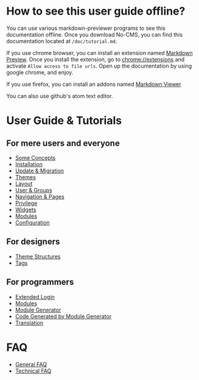 How to see this user guide offline?
===================================
You can use various markdown-previewer programs to see this documentation offline. Once you download No-CMS, you can find this documentation located at `/doc/tutorial.md`.

If you use chrome browser, you can install an extension named [Markdown Preview](https://chrome.google.com/webstore/detail/markdown-preview/jmchmkecamhbiokiopfpnfgbidieafmd?hl=en). Once you install the extension, go to [chrome://extensions](chrome://extensions) and activate `Allow access to file urls`. Open up the documentation by using google chrome, and enjoy.

If you use firefox, you can install an addons named [Markdown Viewer](https://addons.mozilla.org/en-us/firefox/addon/markdown-viewer/)

You can also use github's atom text editor.

User Guide & Tutorials
=======================

For mere users and everyone
---------------------------

* [Some Concepts](tutorial/user_concepts.md)
* [Installation](tutorial/user_installation.md)
* [Update & Migration](tutorial/user_update_and_migration.md)
* [Themes](tutorial/user_themes.md)
* [Layout](tutorial/user_layout.md)
* [User & Groups](tutorial/user_user_and_group.md)
* [Navigation & Pages](tutorial/user_navigation.md)
* [Privilege](tutorial/user_privilege.md)
* [Widgets](tutorial/user_widget.md)
* [Modules](tutorial/user_modules.md)
* [Configuration](tutorial/user_configuration.md)

For designers
-------------

* [Theme Structures](tutorial/designer_themes.md)
* [Tags](tutorial/designer_tags.md)

For programmers
---------------

* [Extended Login](tutorial/programmer_extended_login.md)
* [Modules](tutorial/programmer_modules.md)
* [Module Generator](tutorial/programmer_module_generator.md)
* [Code Generated by Module Generator](tutorial/programmer_module_generated_by_module_generator.md)
* [Translation](tutorial/programmer_translation.md)

FAQ
====
* [General FAQ](faq/general.md)
* [Technical FAQ](faq/technical.md)
